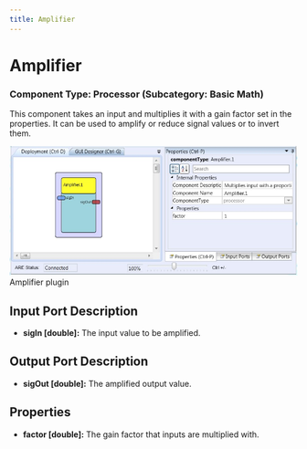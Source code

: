 ```yaml
---
title: Amplifier
---
```


# Amplifier

### Component Type: Processor (Subcategory: Basic Math)

This component takes an input and multiplies it with a gain factor set in the properties. It can be used to amplify or reduce signal values or to invert them.

![Screenshot: Amplifier plugin](./img/Amplifier.jpg "Screenshot: Amplifier plugin")  
Amplifier plugin

## Input Port Description

- **sigIn \[double\]:** The input value to be amplified.

## Output Port Description

- **sigOut \[double\]:** The amplified output value.

## Properties

- **factor \[double\]:** The gain factor that inputs are multiplied with.
